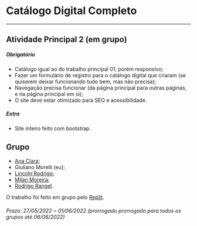 # Catálogo Digital Completo  

---  

## Atividade Principal 2 (em grupo)

##### Obrigatório  

- Catálogo igual ao do trabalho principal 01, porém responsivo;  
- Fazer um formulário de registro para o catálogo digital que criaram (se quiserem deixar funcionando tudo bem, mas não precisa);  
- Navegação precisa funcionar (da página principal para outras páginas, e na página principal em si);  
- O site deve estar otimizado para SEO e acessibilidade.  

##### Extra  

- Site inteiro feito com bootstrap.  

## Grupo  
- [Ana Clara](https://github.com/acbarbeta);  
- Giuliano Morelli (eu);  
- [Lincoln Rodrigo](https://github.com/LinkolnR);  
- [Milan Moreira](https://github.com/Milan-Cruz);  
- [Rodrigo Rangel](https://github.com/rodrigo-rngl).  

O trabalho foi feito em grupo pelo [Replit](https://replit.com/@lincolnR/Teste).  

###### Prazo: 27/05/2022 ~ 01/06/2022 (prorrogado prorrogado para todos os grupos até 06/06/2022)  
